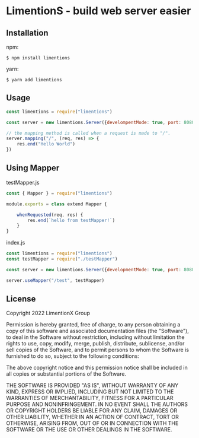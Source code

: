 # LimentionS - build web server easier

## Installation
npm:
```shell
$ npm install limentions
```
yarn:
```shell
$ yarn add limentions
```
## Usage
```javascript
const limentions = require("limentions")

const server = new limentions.Server({develompentMode: true, port: 8080})

// the mapping method is called when a request is made to "/".
server.mapping("/", (req, res) => {
    res.end("Hello World")
})
```
## Using Mapper
testMapper.js
```javascript
const { Mapper } = require("limentions")

module.exports = class extend Mapper {

    whenRequested(req, res) {
        res.end(`hello from testMapper!`)
    }
}
```
index.js
```javascript
const limentions = require("limentions")
const testMapper = require("./testMapper")

const server = new limentions.Server({developmentMode: true, port: 8080})

server.useMapper("/test", testMapper)
```

## License
Copyright 2022 LimentionX Group


Permission is hereby granted, free of charge, to any person obtaining a copy of this software and associated documentation files
(the "Software"), to deal in the Software without restriction, including without limitation the rights to use, copy, modify, merge,
publish, distribute, sublicense, and/or sell copies of the Software, and to permit persons to whom the Software is furnished to do so,
subject to the following conditions:

The above copyright notice and this permission notice shall be included in all copies or substantial portions of the Software.

THE SOFTWARE IS PROVIDED "AS IS", WITHOUT WARRANTY OF ANY KIND, EXPRESS OR IMPLIED, INCLUDING BUT NOT LIMITED TO
THE WARRANTIES OF MERCHANTABILITY, FITNESS FOR A PARTICULAR PURPOSE AND NONINFRINGEMENT. IN NO EVENT SHALL THE
AUTHORS OR COPYRIGHT HOLDERS BE LIABLE FOR ANY CLAIM, DAMAGES OR OTHER LIABILITY, WHETHER IN AN ACTION OF
CONTRACT, TORT OR OTHERWISE, ARISING FROM, OUT OF OR IN CONNECTION WITH THE SOFTWARE OR THE USE OR OTHER
DEALINGS IN THE SOFTWARE.